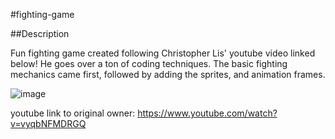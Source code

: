 #fighting-game

##Description

Fun fighting game created following Christopher Lis' youtube video linked below! He goes over a ton of coding techniques. The basic fighting mechanics came first, followed by adding the sprites, and animation frames.

![image](https://user-images.githubusercontent.com/89957990/165868126-4d4ae9a4-4432-40ff-921b-dcd6c1088c25.png)

youtube link to original owner: https://www.youtube.com/watch?v=vyqbNFMDRGQ

